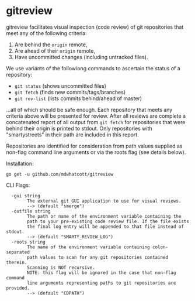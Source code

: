 # gitreview

gitreview facilitates visual inspection (code review) of git
repositories that meet any of the following criteria:

1. Are behind the `origin` remote,
2. Are ahead of their `origin` remote,
3. Have uncommitted changes (including untracked files).

We use variants of the followiong commands to ascertain the
status of a repository:

- `git status`    (shows uncommitted files)
- `git fetch`     (finds new commits/tags/branches)
- `git rev-list`  (lists commits behind/ahead of master)

...all of which should be safe enough. Each repository
that meets any criteria above will be presented for review.
After all reviews are complete a concatenated report of all
output from `git fetch` for repositories that were behind
their origin is printed to stdout. Only repositories with
"smartystreets" in their path are included in this report.

Repositories are identified for consideration from path values
supplied as non-flag command line arguments or via the roots
flag (see details below).

Installation:

    go get -u github.com/mdwhatcott/gitreview

CLI Flags:


```
  -gui string
    	The external git GUI application to use for visual reviews.
    	--> (default "smerge")
  -outfile string
    	The path or name of the environment variable containing the
    	path to your pre-existing code review file. If the file exists
    	the final log entry will be appended to that file instead of stdout.
    	--> (default "SMARTY_REVIEW_LOG")
  -roots string
    	The name of the environment variable containing colon-separated
    	path values to scan for any git repositories contained therein.
    	Scanning is NOT recursive.
    	NOTE: this flag will be ignored in the case that non-flag command
    	line arguments representing paths to git repositories are provided.
    	--> (default "CDPATH")
```
